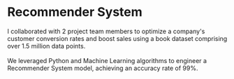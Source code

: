 # Recommender System
I collaborated with 2 project team members to optimize a company's customer conversion rates and boost sales using a book dataset comprising over 1.5 million data points.<br>
<br>
We leveraged Python and Machine Learning algorithms to engineer a Recommender System model, achieving an accuracy rate of 99%. 
